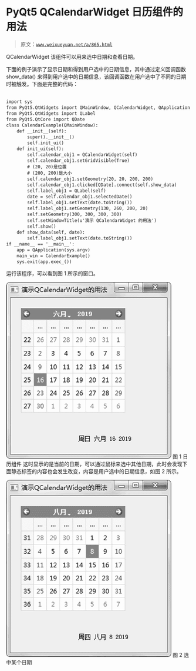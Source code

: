 # PyQt5 QCalendarWidget 日历组件的用法

> 原文：[`www.weixueyuan.net/a/865.html`](http://www.weixueyuan.net/a/865.html)

QCalendarWidget 该组件可以用来选中日期和查看日期。

下面的例子演示了显示日期和得到用户选中的日期信息，其中通过定义回调函数 show_data() 来得到用户选中的日期信息，该回调函数在用户选中了不同的日期时被触发。下面是完整的代码：

```

import sys
from PyQt5.QtWidgets import QMainWindow, QCalendarWidget, QApplication
from PyQt5.QtWidgets import QLabel
from PyQt5.QtCore import QDate
class CalendarExample(QMainWindow):
    def __init__(self):
        super().__init__()
        self.init_ui()
    def init_ui(self):
        self.calendar_obj1 = QCalendarWidget(self)
        self.calendar_obj1.setGridVisible(True)
        # (20, 20)是位置
        # (200, 200)是大小
        self.calendar_obj1.setGeometry(20, 20, 200, 200)
        self.calendar_obj1.clicked[QDate].connect(self.show_data)
        self.label_obj1 = QLabel(self)
        date = self.calendar_obj1.selectedDate()
        self.label_obj1.setText(date.toString())
        self.label_obj1.setGeometry(130, 260, 200, 20)
        self.setGeometry(300, 300, 300, 300)
        self.setWindowTitle(u'演示 QCalendarWidget 的用法')
        self.show()
    def show_data(self, date):
        self.label_obj1.setText(date.toString())
if __name__ == '__main__':
    app = QApplication(sys.argv)
    main_win = CalendarExample()
    sys.exit(app.exec_())
```

运行该程序，可以看到图 1 所示的窗口。

![](img/a8bd4fc8694280e9f189029d24893149.png)
图 1 日历组件
这时显示的是当前的日期，可以通过鼠标来选中其他日期，此时会发现下面静态标签的内容也会发生改变，内容是用户选中的日期信息，如图 2 所示。

![](img/d74fe635328db1910555f96a4b972226.png)
图 2 选中某个日期
